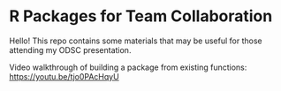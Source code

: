 # R Packages for Team Collaboration

Hello! This repo contains some materials that may be useful for those attending my ODSC presentation. 

Video walkthrough of building a package from existing functions: https://youtu.be/tjo0PAcHqyU 
